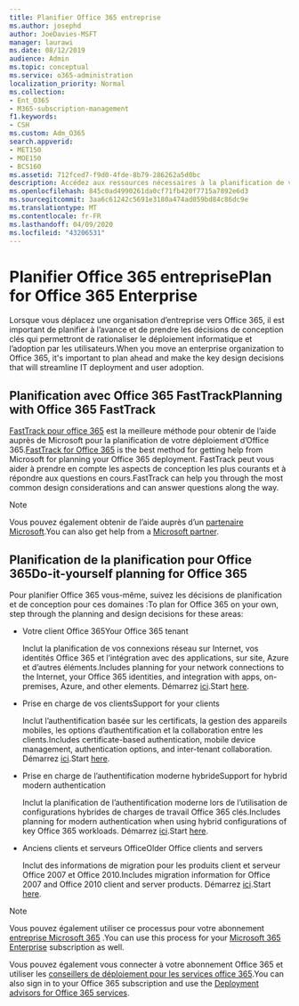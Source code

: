 ```yaml
---
title: Planifier Office 365 entreprise
ms.author: josephd
author: JoeDavies-MSFT
manager: laurawi
ms.date: 08/12/2019
audience: Admin
ms.topic: conceptual
ms.service: o365-administration
localization_priority: Normal
ms.collection:
- Ent_O365
- M365-subscription-management
f1.keywords:
- CSH
ms.custom: Adm_O365
search.appverid:
- MET150
- MOE150
- BCS160
ms.assetid: 712fced7-f9d0-4fde-8b79-286262a5d0bc
description: Accédez aux ressources nécessaires à la planification de votre déploiement Office 365 entreprise.
ms.openlocfilehash: 845c0ad4990261da0cf71fb420f7715a7892e6d3
ms.sourcegitcommit: 3aa6c61242c5691e3180a474ad059bd84c86dc9e
ms.translationtype: MT
ms.contentlocale: fr-FR
ms.lasthandoff: 04/09/2020
ms.locfileid: "43206531"
---
```

# <a name="plan-for-office-365-enterprise"></a><span data-ttu-id="85ced-103">Planifier Office 365 entreprise</span><span class="sxs-lookup"><span data-stu-id="85ced-103">Plan for Office 365 Enterprise</span></span>

<span data-ttu-id="85ced-104">Lorsque vous déplacez une organisation d’entreprise vers Office 365, il est important de planifier à l’avance et de prendre les décisions de conception clés qui permettront de rationaliser le déploiement informatique et l’adoption par les utilisateurs.</span><span class="sxs-lookup"><span data-stu-id="85ced-104">When you move an enterprise organization to Office 365, it's important to plan ahead and make the key design decisions that will streamline IT deployment and user adoption.</span></span> 

## <a name="planning-with-office-365-fasttrack"></a><span data-ttu-id="85ced-105">Planification avec Office 365 FastTrack</span><span class="sxs-lookup"><span data-stu-id="85ced-105">Planning with Office 365 FastTrack</span></span>

<span data-ttu-id="85ced-106">[FastTrack pour office 365](https://docs.microsoft.com/fasttrack/O365-fasttrack-benefit-for-office-365) est la meilleure méthode pour obtenir de l’aide auprès de Microsoft pour la planification de votre déploiement d’Office 365.</span><span class="sxs-lookup"><span data-stu-id="85ced-106">[FastTrack for Office 365](https://docs.microsoft.com/fasttrack/O365-fasttrack-benefit-for-office-365) is the best method for getting help from Microsoft for planning your Office 365 deployment.</span></span> <span data-ttu-id="85ced-107">FastTrack peut vous aider à prendre en compte les aspects de conception les plus courants et à répondre aux questions en cours.</span><span class="sxs-lookup"><span data-stu-id="85ced-107">FastTrack can help you through the most common design considerations and can answer questions along the way.</span></span> 

>[!Note]
><span data-ttu-id="85ced-108">Vous pouvez également obtenir de l’aide auprès d’un [partenaire Microsoft](https://www.microsoft.com/solution-providers/home).</span><span class="sxs-lookup"><span data-stu-id="85ced-108">You can also get help from a [Microsoft partner](https://www.microsoft.com/solution-providers/home).</span></span>
>

## <a name="do-it-yourself-planning-for-office-365"></a><span data-ttu-id="85ced-109">Planification de la planification pour Office 365</span><span class="sxs-lookup"><span data-stu-id="85ced-109">Do-it-yourself planning for Office 365</span></span>

<span data-ttu-id="85ced-110">Pour planifier Office 365 vous-même, suivez les décisions de planification et de conception pour ces domaines :</span><span class="sxs-lookup"><span data-stu-id="85ced-110">To plan for Office 365 on your own, step through the planning and design decisions for these areas:</span></span>

- <span data-ttu-id="85ced-111">Votre client Office 365</span><span class="sxs-lookup"><span data-stu-id="85ced-111">Your Office 365 tenant</span></span>

  <span data-ttu-id="85ced-112">Inclut la planification de vos connexions réseau sur Internet, vos identités Office 365 et l’intégration avec des applications, sur site, Azure et d’autres éléments.</span><span class="sxs-lookup"><span data-stu-id="85ced-112">Includes planning for your network connections to the Internet, your Office 365 identities, and integration with apps, on-premises, Azure, and other elements.</span></span> <span data-ttu-id="85ced-113">Démarrez [ici](subscriptions-licenses-accounts-and-tenants-for-microsoft-cloud-offerings.md).</span><span class="sxs-lookup"><span data-stu-id="85ced-113">Start [here](subscriptions-licenses-accounts-and-tenants-for-microsoft-cloud-offerings.md).</span></span>

- <span data-ttu-id="85ced-114">Prise en charge de vos clients</span><span class="sxs-lookup"><span data-stu-id="85ced-114">Support for your clients</span></span>

  <span data-ttu-id="85ced-115">Inclut l’authentification basée sur les certificats, la gestion des appareils mobiles, les options d’authentification et la collaboration entre les clients.</span><span class="sxs-lookup"><span data-stu-id="85ced-115">Includes certificate-based authentication, mobile device management, authentication options, and inter-tenant collaboration.</span></span> <span data-ttu-id="85ced-116">Démarrez [ici](office-365-client-support-certificate-based-authentication.md).</span><span class="sxs-lookup"><span data-stu-id="85ced-116">Start [here](office-365-client-support-certificate-based-authentication.md).</span></span>

- <span data-ttu-id="85ced-117">Prise en charge de l’authentification moderne hybride</span><span class="sxs-lookup"><span data-stu-id="85ced-117">Support for hybrid modern authentication</span></span>

  <span data-ttu-id="85ced-118">Inclut la planification de l’authentification moderne lors de l’utilisation de configurations hybrides de charges de travail Office 365 clés.</span><span class="sxs-lookup"><span data-stu-id="85ced-118">Includes planning for modern authentication when using hybrid configurations of key Office 365 workloads.</span></span> <span data-ttu-id="85ced-119">Démarrez [ici](hybrid-modern-auth-overview.md).</span><span class="sxs-lookup"><span data-stu-id="85ced-119">Start [here](hybrid-modern-auth-overview.md).</span></span>

- <span data-ttu-id="85ced-120">Anciens clients et serveurs Office</span><span class="sxs-lookup"><span data-stu-id="85ced-120">Older Office clients and servers</span></span>

  <span data-ttu-id="85ced-121">Inclut des informations de migration pour les produits client et serveur Office 2007 et Office 2010.</span><span class="sxs-lookup"><span data-stu-id="85ced-121">Includes migration information for Office 2007 and Office 2010 client and server products.</span></span> <span data-ttu-id="85ced-122">Démarrez [ici](plan-upgrade-previous-versions-office.md).</span><span class="sxs-lookup"><span data-stu-id="85ced-122">Start [here](plan-upgrade-previous-versions-office.md).</span></span>

>[!Note]
><span data-ttu-id="85ced-123">Vous pouvez également utiliser ce processus pour votre abonnement [entreprise Microsoft 365](https://docs.microsoft.com/microsoft-365/enterprise/microsoft-365-overview) .</span><span class="sxs-lookup"><span data-stu-id="85ced-123">You can use this process for your [Microsoft 365 Enterprise](https://docs.microsoft.com/microsoft-365/enterprise/microsoft-365-overview) subscription as well.</span></span>
>

<span data-ttu-id="85ced-124">Vous pouvez également vous connecter à votre abonnement Office 365 et utiliser les [conseillers de déploiement pour les services office 365](deployment-advisors-for-office-365.md).</span><span class="sxs-lookup"><span data-stu-id="85ced-124">You can also sign in to your Office 365 subscription and use the [Deployment advisors for Office 365 services](deployment-advisors-for-office-365.md).</span></span>



<!--

This checklist will help your organization as you plan and prepare for a migration to Office 365. The phases and steps in the checklist are aligned with the guidance provided by the [Onboarding Center](https://go.microsoft.com/fwlink/?LinkId=517115). Feel free to adapt this checklist to your organization's needs.

Most organizations don't need to do anything to prepare for Office 365. It's an application on the web and people are able to use it as soon as they have an account. Other organizations have more locations, security practices, or other requirements that create the need for more planning. For enterprise-level organizations, follow the checklist items below to get started with Office 365.
  
If you want help getting Office 365 set up, [FastTrack](https://fasttrack.microsoft.com/office) is the easiest way to deploy Office 365, you can also sign in and use the [Deployment advisors for Office 365 services](deployment-advisors-for-office-365.md).
  
|**Choose one or more to get started:**||
|:-----|:-----|
| [System requirements for Office](https://products.office.com/office-system-requirements) |- Microsoft Office 365 ProPlus, Office 365, Office 365 ProPlus, and each Office application for Windows, Mac, iOS, and Android all have specific system requirements. Ensure your hardware and software meet the minimum system requirements.|
|**Most** customers connect their on-premises directory to Office 365. Get a head start on directory preparation by [installing and running IdFix on your network](https://www.microsoft.com/download/details.aspx?id=36832). <br> Use the [AAD Connect advisor](https://aka.ms/aadconnectpwsync) and the [Azure AD Premium set up guide](https://aka.ms/aadpguidance) to get customized set up guidance. <br> |- Automated checks against your directory to [validate people's accounts will properly synchronize](https://support.office.com/article/Prepare-to-provision-users-through-directory-synchronization-to-Office-365-01920974-9e6f-4331-a370-13aea4e82b3e). <br> - Recommends changes to directory objects and offers to automate the changes for you. <br> - [More details on using the IdFix tool](prepare-directory-attributes-for-synch-with-idfix.md). |
|**Read** our [network performance guidance](https://aka.ms/tune) and use our tools to ensure you have the connectivity and performance configuration necessary to provide people with the best experience.  <br> | - Ensure you can connect to Office 365, if you filter or scan outbound traffic, you'll want to understand what [managing Office 365 endpoints](https://support.office.com/article/Managing-Office-365-endpoints-99cab9d4-ef59-4207-9f2b-3728eb46bf9a) means for your organization.  <br>  - [Model and test your network capacity](https://support.office.com/article/Network-and-migration-planning-for-Office-365-f5ee6c33-bcd7-4b0b-b0f8-dc1d9fb8d132) or move to an [Azure ExpressRoute for Office 365](https://support.office.com/article/Azure-ExpressRoute-for-Office-365-6d2534a2-c19c-4a99-be5e-33a0cee5d3bd) circuit for a more predictable experience.   |
|**Use** our [planning checklist](https://support.office.com/article/Deployment-planning-checklist-for-Office-365-5fa4f6ef-35ad-4840-91c1-4834df3df5a0) as a starting place for building your own deployment plan.  <br> | - In-depth overview of possible areas you'll need to plan for with links to reference or how-to information to help you plan. |
|**Use** the [Exchange Server Large Item Script](https://gallery.technet.microsoft.com/Exchange-Server-Large-Item-b9546cc6) to find mail items that may be too large to migrate.  <br> | - Uses Exchange Web Services to impersonate, access, scan the mailbox for file sizes you specify, and dumps the results in a CSV file. Read the [detailed instructions on how to use the script](https://blogs.technet.com/b/mikehall/archive/2013/06/27/large-mail-item-script.aspx). |
|**Take** advantage of [Microsoft deployment experts](https://go.microsoft.com/fwlink/?LinkId=517115) who can help you from planning to helping everyone start using the new services and applications.  <br> Use the [Deployment wizards for Office 365 services](https://support.office.com/article/Deployment-wizards-for-Office-365-services-165f46e8-3533-4d76-be57-97f81ebd40f2) to get customized set up guidance.  <br> | - The Onboarding center works directly with customers and with partner organizations. Give them a call today. |
|**Use** the [templates and resources in the Office 365 success center](https://www.microsoft.com/fasttrack/resources) to share your deployment and onboarding plans with the people in your organization.  <br> | - Communication with everyone before, during, and after the transition to Office 365 is critical.  <br> - Use our templates, guides, and handouts to improve your communications. |
|**Read** the article [Office 365 Network Connectivity Principles](https://aka.ms/o365networkingprinciples) to understand the connectivity principles for securely managing Office 365 traffic and getting the best possible performance.  <br> | - This article will help you understand the most recent guidance for securely optimizing Office 365 network connectivity. |
   
Want more resources to help you integrate Office 365 with your broader cloud strategy? Here are the [Microsoft cloud IT architecture resources](https://docs.microsoft.com/office365/enterprise/microsoft-cloud-it-architecture-resources).
  
## Want to talk with support?

We're here to help, [contact support](https://support.office.com/article/32a17ca7-6fa0-4870-8a8d-e25ba4ccfd4b) for business products.


--> 